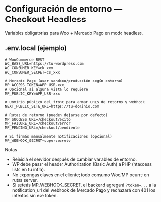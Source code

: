 # Configuración de entorno — Checkout Headless

Variables obligatorias para Woo + Mercado Pago en modo headless.

## .env.local (ejemplo)

```
# WooCommerce REST
WC_BASE_URL=https://tu-wordpress.com
WC_CONSUMER_KEY=ck_xxx
WC_CONSUMER_SECRET=cs_xxx

# Mercado Pago (usar sandbox/producción según entorno)
MP_ACCESS_TOKEN=APP_USR-xxx
# Opcional si alguna vista lo requiere
MP_PUBLIC_KEY=APP_USR-xxx

# Dominio público del front para armar URLs de retorno y webhook
NEXT_PUBLIC_SITE_URL=https://tu-dominio.com

# Rutas de retorno (pueden dejarse por defecto)
MP_SUCCESS_URL=/checkout/exito
MP_FAILURE_URL=/checkout/error
MP_PENDING_URL=/checkout/pendiente

# Si firmás manualmente notificaciones (opcional)
MP_WEBHOOK_SECRET=supersecreto
```

Notas
- Reiniciá el servidor después de cambiar variables de entorno.
- WP debe pasar el header Authorization (Basic Auth) a PHP (htaccess listo en tu infra).
- No expongas claves en el cliente; todo consumo Woo/MP ocurre en rutas server.
 - Si seteás MP_WEBHOOK_SECRET, el backend agregará `?token=...` a la notification_url del webhook de Mercado Pago y rechazará con 401 los intentos sin ese token.
